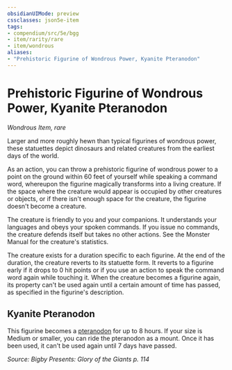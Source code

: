 ```yaml
---
obsidianUIMode: preview
cssclasses: json5e-item
tags:
- compendium/src/5e/bgg
- item/rarity/rare
- item/wondrous
aliases: 
- "Prehistoric Figurine of Wondrous Power, Kyanite Pteranodon"
---
```

# Prehistoric Figurine of Wondrous Power, Kyanite Pteranodon
*Wondrous Item, rare*  


Larger and more roughly hewn than typical figurines of wondrous power, these statuettes depict dinosaurs and related creatures from the earliest days of the world.

As an action, you can throw a prehistoric figurine of wondrous power to a point on the ground within 60 feet of yourself while speaking a command word, whereupon the figurine magically transforms into a living creature. If the space where the creature would appear is occupied by other creatures or objects, or if there isn't enough space for the creature, the figurine doesn't become a creature.

The creature is friendly to you and your companions. It understands your languages and obeys your spoken commands. If you issue no commands, the creature defends itself but takes no other actions. See the Monster Manual for the creature's statistics.

The creature exists for a duration specific to each figurine. At the end of the duration, the creature reverts to its statuette form. It reverts to a figurine early if it drops to 0 hit points or if you use an action to speak the command word again while touching it. When the creature becomes a figurine again, its property can't be used again until a certain amount of time has passed, as specified in the figurine's description.

## Kyanite Pteranodon

This figurine becomes a [pteranodon](5E2014官方资源/bestiary/beast/pteranodon.md) for up to 8 hours. If your size is Medium or smaller, you can ride the pteranodon as a mount. Once it has been used, it can't be used again until 7 days have passed.

*Source: Bigby Presents: Glory of the Giants p. 114*
